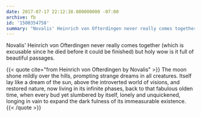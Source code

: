 ```yaml
---
date: 2017-07-17 22:12:38.000000000 -07:00
archive: fb
id: '1500354758'
summary: "Novalis' Heinrich von Ofterdingen never really comes together (which is excusable since he died before it could be finished) but holy wow is it full of beautiful passages. \"The moon shone mildly over the hills…\""
---
```


Novalis' Heinrich von Ofterdingen never really comes together (which is excusable since he died before it could be finished) but holy wow is it full of beautiful passages.

{{< quote cite="from Heinrich von Ofterdingen by Novalis" >}}
The moon shone mildly over the hills, prompting strange dreams in all creatures. Itself lay like a dream of the sun, above the introverted world of visions, and restored nature, now living in its infinite phases, back to that fabulous olden time, when every bud yet slumbered by itself, lonely and unquickened, longing in vain to expand the dark fulness of its immeasurable existence.
{{< /quote >}}
